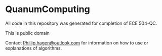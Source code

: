# QuanumComputing

All code in this repository was generated for completion of ECE 504-QC.

This is public domain

Contact Phillip.hagen@outlook.com for information on how to use or explanations of
algorithms. 
